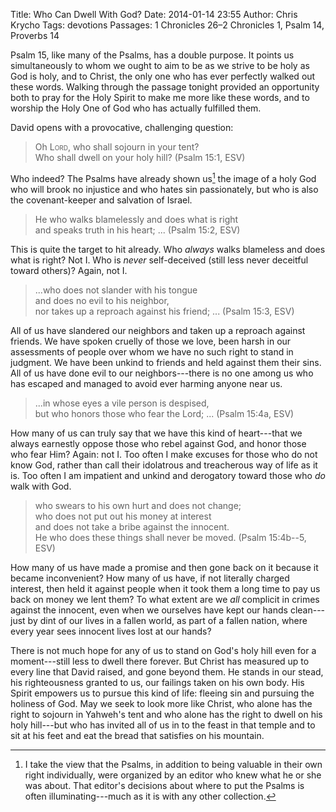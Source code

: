 Title: Who Can Dwell With God?
Date: 2014-01-14 23:55
Author: Chris Krycho
Tags: devotions
Passages: 1 Chronicles 26–2 Chronicles 1, Psalm 14, Proverbs 14
<!--Template: devotions-->

Psalm 15, like many of the Psalms, has a double purpose. It points us simultaneously to whom we ought to aim to be as we strive to be holy as God is holy, and to Christ, the only one who has ever perfectly walked out these words. Walking through the passage tonight provided an opportunity both to pray for the Holy Spirit to make me more like these words, and to worship the Holy One of God who has actually fulfilled them.

David opens with a provocative, challenging question:

> Oh <span style="font-variant: small-caps">Lord</span>, who shall sojourn in your tent?  
> Who shall dwell on your holy hill? (Psalm 15:1, ESV)

Who indeed? The Psalms have already shown us[^1] the image of a holy God who will brook no injustice and who hates sin passionately, but who is also the covenant-keeper and salvation of Israel.

> He who walks blamelessly and does what is right  
> and speaks truth in his heart; ... (Psalm 15:2, ESV)

This is quite the target to hit already. Who *always* walks blameless and does what is right? Not I. Who is *never* self-deceived (still less never deceitful toward others)? Again, not I.

> ...who does not slander with his tongue  
> and does no evil to his neighbor,  
> nor takes up a reproach against his friend; ... (Psalm 15:3, ESV)

All of us have slandered our neighbors and taken up a reproach against friends. We have spoken cruelly of those we love, been harsh in our assessments of people over whom we have no such right to stand in judgment. We have been unkind to friends and held against them their sins. All of us have done evil to our neighbors---there is no one among us who has escaped and managed to avoid ever harming anyone near us.

> ...in whose eyes a vile person is despised,  
> but who honors those who fear the Lord; ... (Psalm 15:4a, ESV)

How many of us can truly say that we have this kind of heart---that we always earnestly oppose those who rebel against God, and honor those who fear Him? Again: not I. Too often I make excuses for those who do not know God, rather than call their idolatrous and treacherous way of life as it is. Too often I am impatient and unkind and derogatory toward those who *do* walk with God.

> who swears to his own hurt and does not change;  
> who does not put out his money at interest  
> and does not take a bribe against the innocent.  
> He who does these things shall never be moved. (Psalm 15:4b--5, ESV)

How many of us have made a promise and then gone back on it because it became inconvenient? How many of us have, if not literally charged interest, then held it against people when it took them a long time to pay us back on money we lent them? To what extent are we *all* complicit in crimes against the innocent, even when we ourselves have kept our hands clean---just by dint of our lives in a fallen world, as part of a fallen nation, where every year sees innocent lives lost at our hands?

There is not much hope for any of us to stand on God's holy hill even for a moment---still less to dwell there forever. But Christ has measured up to every line that David raised, and gone beyond them. He stands in our stead, his righteousness granted to us, our failings taken on his own body. His Spirit empowers us to pursue this kind of life: fleeing sin and pursuing the holiness of God. May we seek to look more like Christ, who alone  has the right to sojourn in Yahweh's tent and who alone has the right to dwell on his holy hill---but who has invited all of us in to the feast in that temple and to sit at his feet and eat the bread that satisfies on his mountain.

[^1]:	I take the view that the Psalms, in addition to being valuable in their own right individually, were organized by an editor who knew what he or she was about. That editor's decisions about where to put the Psalms is often illuminating---much as it is with any other collection.